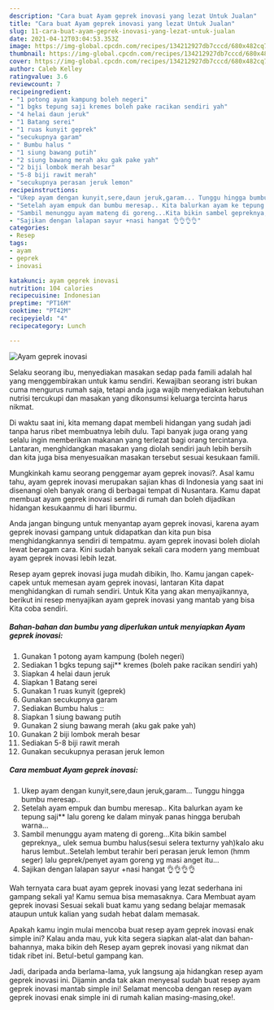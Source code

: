 ```yaml
---
description: "Cara buat Ayam geprek inovasi yang lezat Untuk Jualan"
title: "Cara buat Ayam geprek inovasi yang lezat Untuk Jualan"
slug: 11-cara-buat-ayam-geprek-inovasi-yang-lezat-untuk-jualan
date: 2021-04-12T03:04:53.353Z
image: https://img-global.cpcdn.com/recipes/134212927db7cccd/680x482cq70/ayam-geprek-inovasi-foto-resep-utama.jpg
thumbnail: https://img-global.cpcdn.com/recipes/134212927db7cccd/680x482cq70/ayam-geprek-inovasi-foto-resep-utama.jpg
cover: https://img-global.cpcdn.com/recipes/134212927db7cccd/680x482cq70/ayam-geprek-inovasi-foto-resep-utama.jpg
author: Caleb Kelley
ratingvalue: 3.6
reviewcount: 7
recipeingredient:
- "1 potong ayam kampung boleh negeri"
- "1 bgks tepung saji kremes boleh pake racikan sendiri yah"
- "4 helai daun jeruk"
- "1 Batang serei"
- "1 ruas kunyit geprek"
- "secukupnya garam"
- " Bumbu halus "
- "1 siung bawang putih"
- "2 siung bawang merah aku gak pake yah"
- "2 biji lombok merah besar"
- "5-8 biji rawit merah"
- "secukupnya perasan jeruk lemon"
recipeinstructions:
- "Ukep ayam dengan kunyit,sere,daun jeruk,garam... Tunggu hingga bumbu meresap.."
- "Setelah ayam empuk dan bumbu meresap.. Kita balurkan ayam ke tepung saji** lalu goreng ke dalam minyak panas hingga berubah warna..."
- "Sambil menunggu ayam mateng di goreng...Kita bikin sambel gepreknya,, ulek semua bumbu halus(sesui selera texturny yah)kalo aku harus lembut..Setelah lembut terahir beri perasan jeruk lemon (hmm seger) lalu geprek/penyet ayam goreng yg masi anget itu..."
- "Sajikan dengan lalapan sayur +nasi hangat 👌👌👌👌"
categories:
- Resep
tags:
- ayam
- geprek
- inovasi

katakunci: ayam geprek inovasi 
nutrition: 104 calories
recipecuisine: Indonesian
preptime: "PT16M"
cooktime: "PT42M"
recipeyield: "4"
recipecategory: Lunch

---
```



![Ayam geprek inovasi](https://img-global.cpcdn.com/recipes/134212927db7cccd/680x482cq70/ayam-geprek-inovasi-foto-resep-utama.jpg)

Selaku seorang ibu, menyediakan masakan sedap pada famili adalah hal yang menggembirakan untuk kamu sendiri. Kewajiban seorang istri bukan cuma mengurus rumah saja, tetapi anda juga wajib menyediakan kebutuhan nutrisi tercukupi dan masakan yang dikonsumsi keluarga tercinta harus nikmat.

Di waktu  saat ini, kita memang dapat membeli hidangan yang sudah jadi tanpa harus ribet membuatnya lebih dulu. Tapi banyak juga orang yang selalu ingin memberikan makanan yang terlezat bagi orang tercintanya. Lantaran, menghidangkan masakan yang diolah sendiri jauh lebih bersih dan kita juga bisa menyesuaikan masakan tersebut sesuai kesukaan famili. 



Mungkinkah kamu seorang penggemar ayam geprek inovasi?. Asal kamu tahu, ayam geprek inovasi merupakan sajian khas di Indonesia yang saat ini disenangi oleh banyak orang di berbagai tempat di Nusantara. Kamu dapat membuat ayam geprek inovasi sendiri di rumah dan boleh dijadikan hidangan kesukaanmu di hari liburmu.

Anda jangan bingung untuk menyantap ayam geprek inovasi, karena ayam geprek inovasi gampang untuk didapatkan dan kita pun bisa menghidangkannya sendiri di tempatmu. ayam geprek inovasi boleh diolah lewat beragam cara. Kini sudah banyak sekali cara modern yang membuat ayam geprek inovasi lebih lezat.

Resep ayam geprek inovasi juga mudah dibikin, lho. Kamu jangan capek-capek untuk memesan ayam geprek inovasi, lantaran Kita dapat menghidangkan di rumah sendiri. Untuk Kita yang akan menyajikannya, berikut ini resep menyajikan ayam geprek inovasi yang mantab yang bisa Kita coba sendiri.

<!--inarticleads1-->

##### Bahan-bahan dan bumbu yang diperlukan untuk menyiapkan Ayam geprek inovasi:

1. Gunakan 1 potong ayam kampung (boleh negeri)
1. Sediakan 1 bgks tepung saji** kremes (boleh pake racikan sendiri yah)
1. Siapkan 4 helai daun jeruk
1. Siapkan 1 Batang serei
1. Gunakan 1 ruas kunyit (geprek)
1. Gunakan secukupnya garam
1. Sediakan  Bumbu halus ::
1. Siapkan 1 siung bawang putih
1. Gunakan 2 siung bawang merah (aku gak pake yah)
1. Gunakan 2 biji lombok merah besar
1. Sediakan 5-8 biji rawit merah
1. Gunakan secukupnya perasan jeruk lemon




<!--inarticleads2-->

##### Cara membuat Ayam geprek inovasi:

1. Ukep ayam dengan kunyit,sere,daun jeruk,garam... Tunggu hingga bumbu meresap..
1. Setelah ayam empuk dan bumbu meresap.. Kita balurkan ayam ke tepung saji** lalu goreng ke dalam minyak panas hingga berubah warna...
1. Sambil menunggu ayam mateng di goreng...Kita bikin sambel gepreknya,, ulek semua bumbu halus(sesui selera texturny yah)kalo aku harus lembut..Setelah lembut terahir beri perasan jeruk lemon (hmm seger) lalu geprek/penyet ayam goreng yg masi anget itu...
1. Sajikan dengan lalapan sayur +nasi hangat 👌👌👌👌




Wah ternyata cara buat ayam geprek inovasi yang lezat sederhana ini gampang sekali ya! Kamu semua bisa memasaknya. Cara Membuat ayam geprek inovasi Sesuai sekali buat kamu yang sedang belajar memasak ataupun untuk kalian yang sudah hebat dalam memasak.

Apakah kamu ingin mulai mencoba buat resep ayam geprek inovasi enak simple ini? Kalau anda mau, yuk kita segera siapkan alat-alat dan bahan-bahannya, maka bikin deh Resep ayam geprek inovasi yang nikmat dan tidak ribet ini. Betul-betul gampang kan. 

Jadi, daripada anda berlama-lama, yuk langsung aja hidangkan resep ayam geprek inovasi ini. Dijamin anda tak akan menyesal sudah buat resep ayam geprek inovasi mantab simple ini! Selamat mencoba dengan resep ayam geprek inovasi enak simple ini di rumah kalian masing-masing,oke!.

